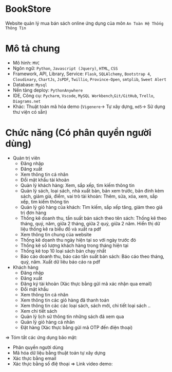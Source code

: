 # BookStore
Website quản lý mua bán sách online ứng dụng của môn `An Toàn Hệ Thống Thông Tin`

# Mô tả chung
- Mô hình: `MVC`
- Ngôn ngữ: `Python`, `Javascript (Jquery)`, `HTML`, `CSS`
- Framework, API, Library, Service: `Flask`, `SQLAlchemy`, `Bootstrap 4`, `Cloudinary`, `ChartJs`, `JsPDF`,  `Twillio`, `Province-Open`, `smtplib`,  `Sweet Alert`
- Database: `Mysql`
- Nền tảng deploy: `PythonAnywhere`
- IDE, Công cụ: `Pycharm`, `Vscode`, `MySQL Workbench`,`Git/GitHub`, `Trello`, `Diagrams.net`
- Khác: Thuật toán mã hóa demo (`Vigenere`-> Tự xây dựng, `md5`-> Sử dụng thư viện có sẵn)

# Chức năng (Có phân quyền người dùng)
- Quản trị viên
   + Đăng nhập
   + Đăng xuất
   + Xem thông tin cá nhân
   + Đổi mật khẩu tài khoản
   + Quản lý khách hàng: Xem, sắp xếp, tìm kiếm thông tin
   + Quản lý sách, loại sách, nhà xuất bản, bản xem trước, bản đính kèm sách, giảm giá, điểm, vai trò tài khoản: Thêm, sửa, xóa, xem, sắp xếp, tìm kiếm thông tin
   + Quản lý giỏ hàng của khách: Tìm kiếm, sắp xếp tăng, giảm theo giá trị đơn hàng
   + Thống kê doanh thu, tần suất bán sách theo tên sách: Thống kê theo tháng, quý, năm, giữa 2 tháng, giữa 2 quý, giữa 2 năm. Hiển thị dữ liệu thống kê ra biểu đồ và xuất ra pdf
   + Xem thông tin chung của website
   + Thống kê doanh thu ngày hiện tại so với ngày trước đó
   + Thống kê số lượng khách hàng trong tháng hiện tại
   + Thống kê top 10 loại sách bán chạy nhất
   + Báo cáo doanh thu, báo cáo tần suất bán sách: Báo cáo theo tháng, quý, năm. Xuất dữ liêu báo cáo ra pdf
- Khách hàng
   + Đăng nhập
   + Đăng xuất
   + Đăng ký tài khoản (Xác thực bằng gửi mã xác nhận qua email)
   + Đổi mật khẩu
   + Xem thông tin cá nhân
   + Xem thông tin các giỏ hàng đã thanh toán
   + Xem thông tin các các loại sách, sách mới, chi tiết loại sách ..
   + Xem chi tiết sách
   + Quản lý lịch sử thông tin những sách đã xem qua
   + Quản lý giỏ hàng cá nhân
   + Đặt hàng (Xác thực bằng gửi mã OTP đến điện thoại)
   
=> Tóm tắt các ứng dụng bảo mật: 
   - Phân quyền người dùng
   - Mã hóa dữ liệu bằng thuật toán tự xây dựng
   - Xác thực bằng email
   - Xác thực bằng số điệ thoại
=> Link video demo: 
